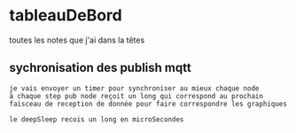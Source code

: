# tableauDeBord
toutes les notes que j'ai dans la têtes

## sychronisation des publish mqtt

    je vais envoyer un timer pour synchroniser au mieux chaque node
    à chaque step pub node reçoit un long qui correspond au prochain 
    faisceau de reception de donnée pour faire correspondre les graphiques

    le deepSleep recois un long en microSecondes